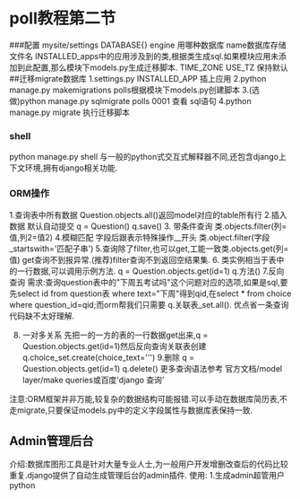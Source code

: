 poll教程第二节
===
###配置
mysite/settings
DATABASE{}  engine 用哪种数据库 name数据库存储文件名
INSTALLED_apps中的应用涉及到的类,根据类生成sql.如果模块应用未添加到此配置,那么模块下models.py生成迁移脚本.
TIME_ZONE USE_TZ 保持默认
##迁移migrate数据库
1.settings.py INSTALLED_APP 插上应用
2.python manage.py makemigrations polls根据模块下models.py创建脚本
3.(选做)python manage.py sqlmigrate polls 0001 查看 sql语句
4.python manage.py migrate 执行迁移脚本
### shell
python manage.py shell
与一般的python式交互式解释器不同,还包含django上下文环境,拥有django相关功能.

### ORM操作
1.查询表中所有数据
Question.objects.all()返回model对应的table所有行
2.插入数据 默认自动提交
q = Question()
q.save()
3. 带条件查询
类.objects.filter(列=值,列2=值2)
4.模糊匹配  字段后跟表示特殊操作__开头
类.object.filter(字段_startswith='匹配子串')
5.查询除了filter,也可以get,工能一致类.objects.get(列=值)
get查询不到报异常.(推荐)filter查询不到返回空结果集.
6. 类实例相当于表中的一行数据,可以调用示例方法.
q = Question.objects.get(id=1)
q.方法()
7.反向查询
需求:查询question表中的"下周五考试吗"这个问题对应的选项,如果是sql,要先select id from question表 where text="下周"得到qid,在select * from choice where question_id=qid;而orm帮我们只需要 q.关联表_set.all().
优点省一条查询代码缺不太好理解.

8. 一对多关系
先把一的一方的表的一行数据get出来,q = Question.objects.get(id=1)然后反向查询关联表创建q.choice_set.create(choice_text=''')
9.删除
q = Question.objects.get(id=1)
q.delete()
更多查询语法参考
官方文档/model layer/make queries或百度'django 查询'

注意:ORM框架并非万能,较复杂的数据结构可能报错.可以手动在数据库简历表,不走migrate,只要保证models.py中的定义字段属性与数据库表保持一致.


## Admin管理后台
介绍:数据库图形工具是针对大量专业人士,为一般用户开发增删改查后的代码比较重复.django提供了自动生成管理后台的admin插件.
使用:
1.生成admin超管用户 python